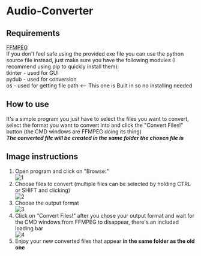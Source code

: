 # Audio-Converter
## Requirements
[FFMPEG](https://www.geeksforgeeks.org/how-to-install-ffmpeg-on-windows/)  
If you don't feel safe using the provided exe file you can use the python source file instead, just make sure you have the following modules (I recommend using pip to quickly install them):  
tkinter - used for GUI  
pydub - used for conversion  
os - used for getting file path  <-- This one is Built in so no installing needed
## How to use  
It's a simple program you just have to select the files you want to convert, select the format you want to convert into and click the "Convert Files!" button (the CMD windows are FFMPEG doing its thing)  
***The converted file will be created in the same folder the chosen file is***
## Image instructions
1) Open program and click on "Browse:"  
![1](https://github.com/AurasV/Audio-Converter/assets/80701407/a63b38e3-0007-4961-93ad-785235460005)
2) Choose files to convert (multiple files can be selected by holding CTRL or SHIFT and clicking)  
![2](https://github.com/AurasV/Audio-Converter/assets/80701407/ac4eeaf4-93a1-4658-9b26-18eb56e2f666)
3) Choose the output format  
![3](https://github.com/AurasV/Audio-Converter/assets/80701407/020b9b8b-bb7a-4028-b267-8d991d5dc1e3)
4) Click on "Convert Files!" after you chose your output format and wait for the CMD windows from FFMPEG to disappear, there's an included loading bar  
![4](https://github.com/AurasV/Audio-Converter/assets/80701407/adcdf5a6-8a27-4837-9235-6185ad716419)
5) Enjoy your new converted files that appear **in the same folder as the old one**    

